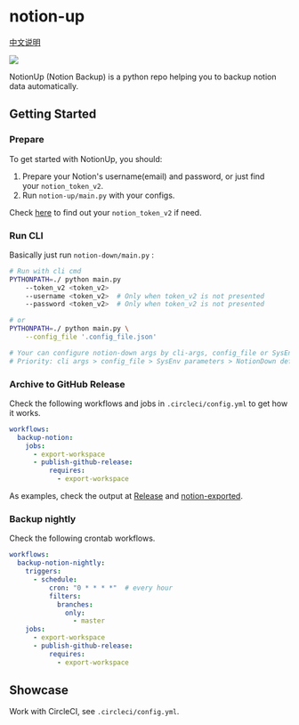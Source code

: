 # notion-up
[中文说明](https://www.kaedea.com/2021/10/01/devops/notion-backup/)

![](https://www.kaedea.com/assets/8f134329_a1a6_49b2_97a4_c07ea4c3e733_untitled.png)

NotionUp (Notion Backup) is a python repo helping you to backup notion data automatically.

## **Getting Started**

### **Prepare**

To get started with NotionUp, you should:

1. Prepare your Notion's username(email) and password, or just find your `notion_token_v2`.
2. Run `notion-up/main.py` with your configs.

Check [here](https://github.com/kaedea/notion-down/blob/master/dist/parse_readme/notiondown_gettokenv2.md) to find out your `notion_token_v2` if need.

### **Run CLI**

Basically just run `notion-down/main.py` :

```bash
# Run with cli cmd
PYTHONPATH=./ python main.py
    --token_v2 <token_v2>
    --username <token_v2>  # Only when token_v2 is not presented
    --password <token_v2>  # Only when token_v2 is not presented

# or
PYTHONPATH=./ python main.py \
    --config_file '.config_file.json'

# Your can configure notion-down args by cli-args, config_file or SysEnv parameters
# Priority: cli args > config_file > SysEnv parameters > NotionDown default
```

### Archive to GitHub Release

Check the following workflows and jobs in `.circleci/config.yml` to get how it works.

```yaml
workflows:
  backup-notion:
    jobs:
      - export-workspace
      - publish-github-release:
          requires:
            - export-workspace
```

As examples, check the output at [Release](https://github.com/kaedea/notion-up/releases) and [notion-exported](https://github.com/kaedea/notion-up/tree/master/dist).

### Backup nightly

Check the following crontab workflows.

```yaml
workflows:
  backup-notion-nightly:
    triggers:
      - schedule:
          cron: "0 * * * *"  # every hour
          filters:
            branches:
              only:
                - master
    jobs:
      - export-workspace
      - publish-github-release:
          requires:
            - export-workspace
```

## **Showcase**

Work with CircleCI, see `.circleci/config.yml`.
